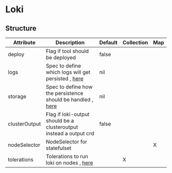 # Loki 
 

## Structure 
 

| Attribute     | Description                                                                         | Default | Collection | Map  |
| ------------- | ----------------------------------------------------------------------------------- | ------- | ---------- | ---  |
| deploy        | Flag if tool should be deployed                                                     |  false  |            |      |
| logs          | Spec to define which logs will get persisted , [here](Logs/Logs.md)                 |  nil    |            |      |
| storage       | Spec to define how the persistence should be handled , [here](storage/Spec/Spec.md) |  nil    |            |      |
| clusterOutput | Flag if loki-output should be a clusteroutput instead a output crd                  |  false  |            |      |
| nodeSelector  | NodeSelector for statefulset                                                        |         |            | X    |
| tolerations   | Tolerations to run loki on nodes , [here](toleration/Toleration/Toleration.md)      |         | X          |      |